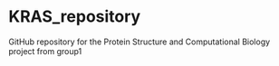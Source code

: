 # KRAS_repository

GitHub repository for the Protein Structure and Computational Biology project from group1


